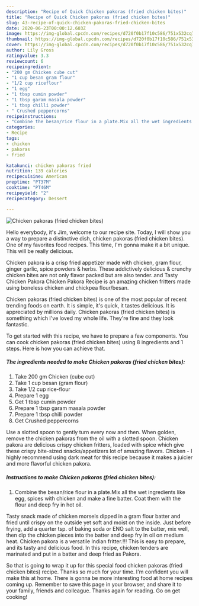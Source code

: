 ```yaml
---
description: "Recipe of Quick Chicken pakoras (fried chicken bites)"
title: "Recipe of Quick Chicken pakoras (fried chicken bites)"
slug: 43-recipe-of-quick-chicken-pakoras-fried-chicken-bites
date: 2020-06-23T00:00:12.603Z
image: https://img-global.cpcdn.com/recipes/d720f0b17f10c586/751x532cq70/chicken-pakoras-fried-chicken-bites-recipe-main-photo.jpg
thumbnail: https://img-global.cpcdn.com/recipes/d720f0b17f10c586/751x532cq70/chicken-pakoras-fried-chicken-bites-recipe-main-photo.jpg
cover: https://img-global.cpcdn.com/recipes/d720f0b17f10c586/751x532cq70/chicken-pakoras-fried-chicken-bites-recipe-main-photo.jpg
author: Lily Gross
ratingvalue: 3.3
reviewcount: 6
recipeingredient:
- "200 gm Chicken cube cut"
- "1 cup besan gram flour"
- "1/2 cup riceflour"
- "1 egg"
- "1 tbsp cumin powder"
- "1 tbsp garam masala powder"
- "1 tbsp chilli powder"
- " Crushed peppercorns"
recipeinstructions:
- "Combine the besan/rice flour in a plate.Mix all the wet ingredients like egg, spices with chicken and make a fine batter. Coat them with the flour and deep fry in hot oil."
categories:
- Recipe
tags:
- chicken
- pakoras
- fried

katakunci: chicken pakoras fried 
nutrition: 139 calories
recipecuisine: American
preptime: "PT37M"
cooktime: "PT46M"
recipeyield: "2"
recipecategory: Dessert

---
```



![Chicken pakoras (fried chicken bites)](https://img-global.cpcdn.com/recipes/d720f0b17f10c586/751x532cq70/chicken-pakoras-fried-chicken-bites-recipe-main-photo.jpg)

Hello everybody, it's Jim, welcome to our recipe site. Today, I will show you a way to prepare a distinctive dish, chicken pakoras (fried chicken bites). One of my favorites food recipes. This time, I'm gonna make it a bit unique. This will be really delicious.

Chicken pakora is a crisp fried appetizer made with chicken, gram flour, ginger garlic, spice powders &amp; herbs. These addictively delicious &amp; crunchy chicken bites are not only flavor packed but are also tender..and Tasty Chicken Pakora Chicken Pakora Recipe is an amazing chicken fritters made using boneless chicken and chickpea flour/besan.

Chicken pakoras (fried chicken bites) is one of the most popular of recent trending foods on earth. It is simple, it's quick, it tastes delicious. It is appreciated by millions daily. Chicken pakoras (fried chicken bites) is something which I've loved my whole life. They're fine and they look fantastic.


To get started with this recipe, we have to prepare a few components. You can cook chicken pakoras (fried chicken bites) using 8 ingredients and 1 steps. Here is how you can achieve that.

<!--inarticleads1-->

##### The ingredients needed to make Chicken pakoras (fried chicken bites):

1. Take 200 gm Chicken (cube cut)
1. Take 1 cup besan (gram flour)
1. Take 1/2 cup rice-flour
1. Prepare 1 egg
1. Get 1 tbsp cumin powder
1. Prepare 1 tbsp garam masala powder
1. Prepare 1 tbsp chilli powder
1. Get  Crushed peppercorns


Use a slotted spoon to gently turn every now and then. When golden, remove the chicken pakoras from the oil with a slotted spoon. Chicken pakora are delicious crispy chicken fritters, loaded with spice which give these crispy bite-sized snacks/appetizers lot of amazing flavors. Chicken - I highly recommend using dark meat for this recipe because it makes a juicier and more flavorful chicken pakora. 

<!--inarticleads2-->

##### Instructions to make Chicken pakoras (fried chicken bites):

1. Combine the besan/rice flour in a plate.Mix all the wet ingredients like egg, spices with chicken and make a fine batter. Coat them with the flour and deep fry in hot oil.


Tasty snack made of chicken morsels dipped in a gram flour batter and fried until crispy on the outside yet soft and moist on the inside. Just before frying, add a quarter tsp. of baking soda or ENO salt to the batter, mix well, then dip the chicken pieces into the batter and deep fry in oil on medium heat. Chicken pakora is a versatile Indian fritter.!!! This is easy to prepare, and its tasty and delicious food. In this recipe, chicken tenders are marinated and put in a batter and deep fried as Pakora. 

So that is going to wrap it up for this special food chicken pakoras (fried chicken bites) recipe. Thanks so much for your time. I'm confident you will make this at home. There is gonna be more interesting food at home recipes coming up. Remember to save this page in your browser, and share it to your family, friends and colleague. Thanks again for reading. Go on get cooking!
